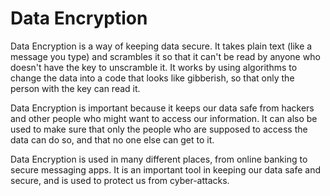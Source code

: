 # Data Encryption

Data Encryption is a way of keeping data secure. It takes plain text (like a message you type) and scrambles it so that it can't be read by anyone who doesn't have the key to unscramble it. It works by using algorithms to change the data into a code that looks like gibberish, so that only the person with the key can read it.

Data Encryption is important because it keeps our data safe from hackers and other people who might want to access our information. It can also be used to make sure that only the people who are supposed to access the data can do so, and that no one else can get to it.

Data Encryption is used in many different places, from online banking to secure messaging apps. It is an important tool in keeping our data safe and secure, and is used to protect us from cyber-attacks.
